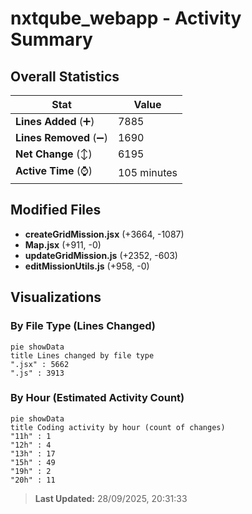 # nxtqube_webapp - Activity Summary 

## Overall Statistics

| Stat                   | Value                                                             |
| ---------------------- | ----------------------------------------------------------------- |
| **Lines Added** (➕)   | 7885                                          |
| **Lines Removed** (➖) | 1690                                        |
| **Net Change** (↕)    | 6195                |
| **Active Time** (⌚)   | 105 minutes |


## Modified Files
- **createGridMission.jsx** (+3664, -1087)
- **Map.jsx** (+911, -0)
- **updateGridMission.js** (+2352, -603)
- **editMissionUtils.js** (+958, -0)

## Visualizations

### By File Type (Lines Changed)

```mermaid
pie showData
title Lines changed by file type
".jsx" : 5662
".js" : 3913
```

### By Hour (Estimated Activity Count)

```mermaid
pie showData
title Coding activity by hour (count of changes)
"11h" : 1
"12h" : 4
"13h" : 17
"15h" : 49
"19h" : 2
"20h" : 11
```


> **Last Updated:** 28/09/2025, 20:31:33